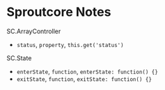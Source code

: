 Sproutcore Notes
================

SC.ArrayController
- `status`, `property`, `this.get('status')`


SC.State
- `enterState`, `function`, `enterState: function() {}`
- `exitState`, `function`, `exitState: function() {}`
